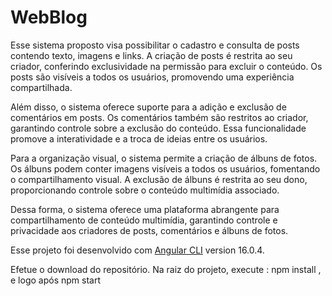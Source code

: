 # WebBlog

Esse sistema proposto visa possibilitar o cadastro e consulta de posts contendo texto, imagens e links. A criação de posts é restrita ao seu criador, conferindo exclusividade na permissão para excluir o conteúdo. Os posts são visíveis a todos os usuários, promovendo uma experiência compartilhada.

Além disso, o sistema oferece suporte para a adição e exclusão de comentários em posts. Os comentários também são restritos ao criador, garantindo controle sobre a exclusão do conteúdo. Essa funcionalidade promove a interatividade e a troca de ideias entre os usuários.

Para a organização visual, o sistema permite a criação de álbuns de fotos. Os álbuns podem conter imagens visíveis a todos os usuários, fomentando o compartilhamento visual. A exclusão de álbuns é restrita ao seu dono, proporcionando controle sobre o conteúdo multimídia associado.

Dessa forma, o sistema oferece uma plataforma abrangente para compartilhamento de conteúdo multimídia, garantindo controle e privacidade aos criadores de posts, comentários e álbuns de fotos.

Esse projeto foi desenvolvido com [Angular CLI](https://github.com/angular/angular-cli) version 16.0.4.

Efetue o download do repositório.
Na raiz do projeto, execute : npm install , e logo após npm start
